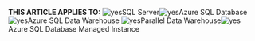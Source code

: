 <Token>**THIS ARTICLE APPLIES TO:** ![yes](media/yes.png)SQL Server![yes](media/yes.png)Azure SQL Database![yes](media/yes.png)Azure SQL Data Warehouse ![yes](media/yes.png)Parallel Data Warehouse![yes](media/yes.png)Azure SQL Database Managed Instance </Token>

